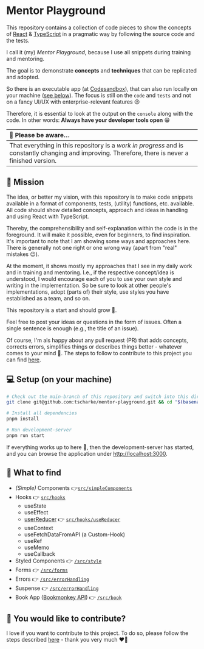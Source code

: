 # Mentor Playground

This repository contains a collection of code pieces to show the concepts of
[React](https://react.dev) & [TypeScript](https://www.typescriptlang.org) in a
pragmatic way by following the source code and the tests.

I call it (my) _Mentor Playground_, because I use all snippets during training and mentoring.

The goal is to demonstrate **concepts** and **techniques** that can be replicated and adopted.

So there is an executable app (at [Codesandbox](https://githubbox.com/tscharke/mentor-playground)),
that can also run locally on your machine ([see below](#-setup-on-your-machine)). The focus is still on the `code` and `tests`
and not on a fancy UI/UX with enterprise-relevant features 😉

Therefore, it is essential to look at the output on the `console` along with the code.
In other words: **Always have your developer tools open** 😁

| 🚧 Please be aware…                                                                                                                                 |
|:----------------------------------------------------------------------------------------------------------------------------------------------------|
| That everything in this repository is a _work in progress_ and is constantly changing and improving. Therefore, there is never a finished version. |

## 🚀 Mission

The idea, or better my vision, with this repository is to make code snippets available in a format of components, tests,
(utility) functions, etc. available. All code should show detailed concepts, approach and ideas in handling and using React
with TypeScript.

Thereby, the comprehensibility and self-explanation within the code is in the foreground. It will make it possible, even for
beginners, to find inspiration. It's important to note that I am showing some ways and approaches here. There is generally not
one right  or one wrong way (apart from "real" mistakes 😉).

At the moment, it shows mostly my approaches that I see in my daily work and in training and mentoring. I.e., if the respective
concept/idea is understood, I would encourage each of you to use your own style and writing in the implementation. So be sure to
look at other people's implementations, adopt (parts of) their style, use styles you have established as a team, and so on.

This repository is a start and should grow 💪.

Feel free to post your ideas or questions in the form of issues. Often a single sentence is enough (e.g., the title of an issue).

Of course, I'm als happy about any pull request (PR) that adds concepts, corrects errors, simplifies things or describes things
better - whatever comes to your mind 🥳. The steps to follow to contribute to this project you can find [here](CONTRIBUTING.md).

## 💻 Setup (on your machine)

```bash
# Check out the main-branch of this repository and switch into this directory
git clone git@github.com:tscharke/mentor-playground.git && cd "$(basename "$_" .git)"

# Install all dependencies
pnpm install 

# Run development-server
pnpm run start
```

If everything works up to here 👏, then the development-server has started, and you can browse the application under [http://localhost:3000](http://localhost:3000).

## 👀 What to find

- _(Simple)_&nbsp;Components 👉[`src/simpleComponents`](./src/simpleComponents)
- Hooks 👉 [`src/hooks`](./src/hooks)
  - useState
  - useEffect
  - [userReducer](./src/hooks/useReducer/UseReducer.md) 👉 [`src/hooks/useReducer`](./src/hooks/useReducer)
  - useContext
  - useFetchDataFromAPI (a Custom-Hook)
  - useRef
  - useMemo
  - useCallback
- Styled Components 👉 [`/src/style`](./src/style)
- Forms 👉 [`/src/forms`](./src/forms)
- Errors 👉 [`/src/errorHandling`](./src/errorHandling)
- Suspense 👉 [`/src/errorHandling`](./src/suspense)
- Book App ([Bookmonkey API](https://github.com/workshops-de/bookmonkey-api)) 👉 [`/src/book`](./src/book)

## 🤝 You would like to contribute?

I love if you want to contribute to this project.
To do so, please follow the steps described [here](CONTRIBUTING.md) - thank you very much ❤️🙏
